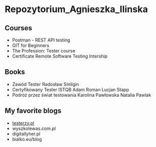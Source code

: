 # Repozytorium_Agnieszka_Ilinska

## **Courses**

- Postman - REST API testing
- GIT for Beginners
- The Profession: Tester course
- Certificate Remote Software Testing Intership

## **Books**

- Zawód Tester Radosław Smilgin
- Certyfikowany Tester ISTQB Adam Roman Lucjan Stapp
- Podróż przez świat testowania Karolina Pawłowska Natalia Pawlak

## **My favorite blogs**

- [testerzy.pl](https://testerzy.pl/)
- wyszkolewas.com.pl
- digitallyher.pl
- bialko.eu/blog
